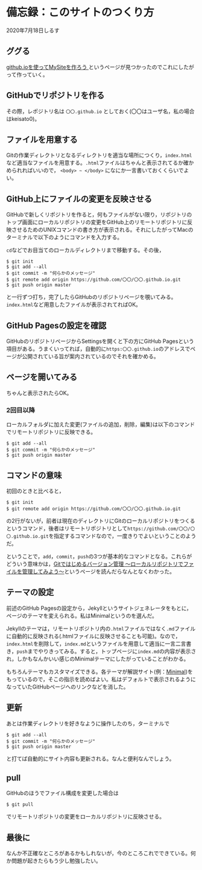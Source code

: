 # 備忘録：このサイトのつくり方

2020年7月18日しるす

## ググる

[github.ioを使ってMySiteを作ろう
](https://qiita.com/MokeeeMokeee/items/4b33691b829aaf119bbf)というページが見つかったのでこれにしたがって作っていく。

## GitHubでリポジトリを作る

その際，レポジトリ名は `〇〇.github.io` としておく(〇〇はユーザ名，私の場合はkeisato0)。

## ファイルを用意する

Gitの作業ディレクトリとなるディレクトリを適当な場所につくり，`index.html`など適当なファイルを用意する。`.html`ファイルはちゃんと表示されてるか確かめられればいいので， `<body> ~ </body>` になにか一言書いておくくらいでよい。

## GitHub上にファイルの変更を反映させる

GitHubで新しくリポジトリを作ると，何もファイルがない限り，リポジトリのトップ画面にローカルリポジトリの変更をGitHub上のリモートリポジトリに反映させるためのUNIXコマンドの書き方が表示される。それにしたがってMacのターミナルで以下のようにコマンドを入力する。

`cd`などでお目当てのローカルディレクトリまで移動する。その後，

```{}
$ git init
$ git add --all
$ git commit -m "何らかのメッセージ"
$ git remote add origin https://github.com/〇〇/〇〇.github.io.git
$ git push origin master
```

と一行ずつ打ち，完了したらGitHubのリポジトリページを覗いてみる。`index.html`など用意したファイルが表示されてればOK。

## GitHub Pagesの設定を確認

GitHubのリポジトリページからSettingsを開くと下の方にGitHub Pagesという項目がある。うまくいってれば，自動的に`https:〇〇.github.io`のアドレスでページが公開されている旨が案内されているのでそれを確かめる。

## ページを開いてみる

ちゃんと表示されたらOK。

### 2回目以降

ローカルフォルダに加えた変更(ファイルの追加，削除，編集)は以下のコマンドでリモートリポジトリに反映できる。

```{}
$ git add --all
$ git commit -m "何らかのメッセージ"
$ git push origin master
```

## コマンドの意味

初回のときと比べると，

```{}
$ git init
$ git remote add origin https://github.com/〇〇/〇〇.github.io.git
```

の2行がないが，前者は現在のディレクトリにGitのローカルリポジトリをつくるというコマンド，後者はリモートリポジトリとして`https://github.com/〇〇/〇〇.github.io.git`を指定するコマンドなので，一度きりでよいということのようだ。

ということで，`add`，`commit`，`push`の3つが基本的なコマンドとなる。これらがどういう意味かは，[Gitではじめるバージョン管理 〜ローカルリポジトリでファイルを管理してみよう〜](https://www.hivelocity.co.jp/blog/34777/)というページを読んだらなんとなくわかった。

## テーマの設定

前述のGitHub Pagesの設定から，Jekyllというサイトジェネレータをもとに，ページのテーマを変えられる。私はMinimalというのを選んだ。

Jekyllのテーマは，リモートリポジトリ内の`.html`ファイルではなく`.md`ファイルに自動的に反映される(.htmlファイルに反映させることも可能)。なので，`index.html`を削除して，`index.md`というファイルを用意して適当に一言二言書き，`push`までやりきってみる。すると，トップページに`index.md`の内容が表示され，しかもなんかいい感じのMinimalテーマにしたがっていることがわかる。

もちろんテーマもカスタマイズできる。各テーマが解説サイト(例：[Minimal](https://github.com/pages-themes/minimal))をもっているので，そこの指示を読めばよい。私はデフォルトで表示されるようになっていたGitHubページへのリンクなどを消した。

## 更新

あとは作業ディレクトリを好きなように操作したのち，ターミナルで

```{}
$ git add --all
$ git commit -m "何らかのメッセージ"
$ git push origin master
```

と打てば自動的にサイト内容も更新される。なんと便利なんでしょう。

## pull

GitHubのほうでファイル構成を変更した場合は

```{}
$ git pull
```

でリモートリポジトリの変更をローカルリポジトリに反映させる。

## 最後に
なんか不正確なところがあるかもしれないが，今のところこれでできている。何か問題が起きたらもう少し勉強したい。